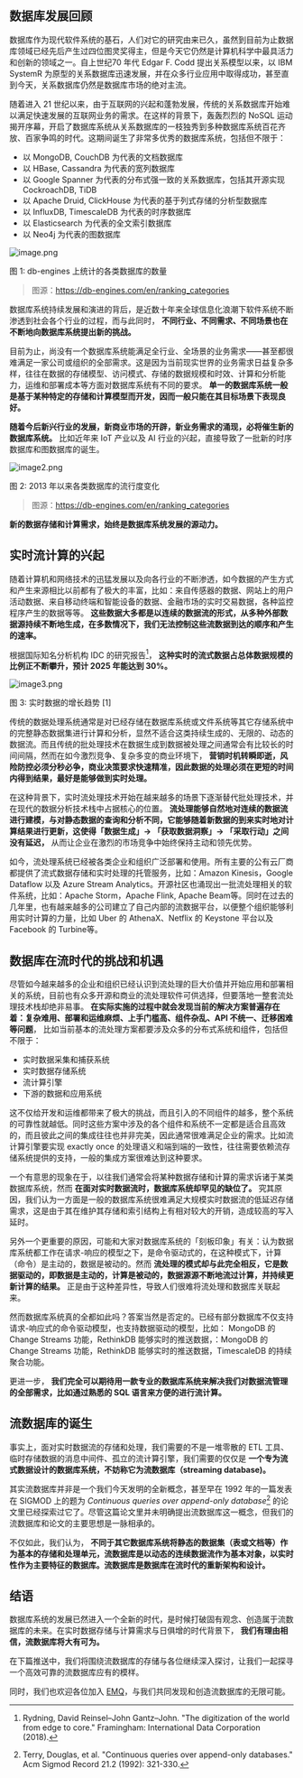 
## 数据库发展回顾

数据库作为现代软件系统的基石，人们对它的研究由来已久，虽然到目前为止数据库领域已经先后产生过四位图灵奖得主，但是今天它仍然是计算机科学中最具活力和创新的领域之一。自上世纪70 年代 Edgar F. Codd 提出关系模型以来，以 IBM SystemR 为原型的关系数据库迅速发展，并在众多行业应用中取得成功，甚至直到今天，关系数据库仍然是数据库市场的绝对主流。

随着进入 21 世纪以来，由于互联网的兴起和蓬勃发展，传统的关系数据库开始难以满足快速发展的互联网业务的需求。在这样的背景下，轰轰烈烈的 NoSQL 运动揭开序幕，开启了数据库系统从关系数据库的一枝独秀到多种数据库系统百花齐放、百家争鸣的时代。这期间诞生了非常多优秀的数据库系统，包括但不限于：

- 以 MongoDB, CouchDB 为代表的文档数据库
- 以 HBase, Cassandra 为代表的宽列数据库
- 以 Google Spanner 为代表的分布式强一致的关系数据库，包括其开源实现 CockroachDB, TiDB
- 以 Apache Druid, ClickHouse 为代表的基于列式存储的分析型数据库
- 以 InfluxDB, TimescaleDB 为代表的时序数据库
- 以 Elasticsearch 为代表的全文索引数据库
- 以 Neo4j 为代表的图数据库

![image.png](https://static.emqx.net/images/0b642fae86c9de4dcf90ee0195ab9316.png)

图 1: db-engines 上统计的各类数据库的数量

> 图源：https://db-engines.com/en/ranking_categories

数据库系统持续发展和演进的背后，是近数十年来全球信息化浪潮下软件系统不断渗透到社会各个行业的过程，而与此同时， **不同行业、不同需求、不同场景也在不断地向数据库系统提出新的挑战。**

目前为止，尚没有一个数据库系统能满足全行业、全场景的业务需求——甚至都很难满足一家公司或组织的全部需求。这是因为当前现实世界的业务需求日益复杂多样，往往在数据的存储模型、访问模式、存储的数据规模和时效、计算和分析能力，运维和部署成本等方面对数据库系统有不同的要求。 **单一的数据库系统一般是基于某种特定的存储和计算模型而开发，因而一般只能在其目标场景下表现良好。**

**随着今后新兴行业的发展，新商业市场的开辟，新业务需求的涌现，必将催生新的数据库系统。** 比如近年来 IoT 产业以及 AI 行业的兴起，直接导致了一批新的时序数据库和图数据库的诞生。

![image2.png](https://static.emqx.net/images/316ab8bd26598bf9f9a05fae921beaf6.png)

图 2: 2013 年以来各类数据库的流行度变化

> 图源：https://db-engines.com/en/ranking_categories

**新的数据存储和计算需求，始终是数据库系统发展的源动力。**


## 实时流计算的兴起

随着计算机和网络技术的迅猛发展以及向各行业的不断渗透，如今数据的产生方式和产生来源相比以前都有了极大的丰富，比如：来自传感器的数据、网站上的用户活动数据、来自移动终端和智能设备的数据、金融市场的实时交易数据，各种监控程序产生的数据等等。 **这些数据大多都是以连续的数据流的形式，从多种外部数据源持续不断地生成，在多数情况下，我们无法控制这些流数据到达的顺序和产生的速率。**

根据国际知名分析机构 IDC 的研究报告[^1]， **这种实时的流式数据占总体数据规模的比例正不断攀升，预计 2025 年能达到 30%。** 

![image3.png](https://static.emqx.net/images/0b7d29218cd1679d1bda44e70bebd0df.png)

图 3: 实时数据的增长趋势 [1]

传统的数据处理系统通常是对已经存储在数据库系统或文件系统等其它存储系统中的完整静态数据集进行计算和分析，显然不适合这类持续生成的、无限的、动态的数据流。而且传统的批处理技术在数据生成到数据被处理之间通常会有比较长的时间间隔，然而在如今激烈竞争、复杂多变的商业环境下， **营销时机转瞬即逝，风险防控必须分秒必争，商业决策要求快速精准，因此数据的处理必须在更短的时间内得到结果，最好是能够做到实时处理。**

在这种背景下，实时流处理技术开始在越来越多的场景下逐渐替代批处理技术，并在现代的数据分析技术栈中占据核心的位置。 **流处理能够自然地对连续的数据流进行建模，与对静态数据的查询和分析不同，它能够随着新数据的到来实时地对计算结果进行更新，这使得「数据生成」-> 「获取数据洞察」-> 「采取行动」之间没有延迟，** 从而让企业在激烈的市场竞争中始终保持主动和领先优势。

如今，流处理系统已经被各类企业和组织广泛部署和使用。所有主要的公有云厂商都提供了流式数据存储和实时处理的托管服务，比如：Amazon Kinesis，Google Dataflow 以及 Azure Stream Analytics。开源社区也涌现出一批流处理相关的软件系统，比如：Apache Storm，Apache Flink, Apache Beam等。同时在过去的几年里，也有越来越多的公司建立了自己内部的流数据平台，以便整个组织能够利用实时计算的力量，比如 Uber 的 AthenaX、Netflix 的 Keystone 平台以及Facebook 的 Turbine等。 


## 数据库在流时代的挑战和机遇

尽管如今越来越多的企业和组织已经认识到流处理的巨大价值并开始应用和部署相关的系统，目前也有众多开源和商业的流处理软件可供选择，但要落地一整套流处理技术栈却绝非易事。 **在实际实施的过程中就会发现当前的解决方案普遍存在着：复杂难用、部署和运维麻烦、上手门槛高、组件杂乱、API 不统一、迁移困难等问题**， 比如当前基本的流处理方案都要涉及众多的分布式系统和组件，包括但不限于：

- 实时数据采集和捕获系统 
- 实时数据存储系统
- 流计算引擎
- 下游的数据和应用系统

这不仅给开发和运维都带来了极大的挑战，而且引入的不同组件的越多，整个系统的可靠性就越低。同时这些方案中涉及的各个组件和系统不一定都是适合且高效的，而且彼此之间的集成往往也并非完美，因此通常很难满足企业的需求。比如流计算引擎要实现 exactly once 的处理语义和端到端的一致性，往往需要依赖流存储系统提供的支持，一般的集成方案很难达到这种要求。

一个有意思的现象在于，以往我们通常会将某种数据存储和计算的需求诉诸于某类数据库系统，然而 **在面对实时数据流时，数据库系统却罕见的缺位了。** 究其原因，我们认为一方面是一般的数据库系统很难满足大规模实时数据流的低延迟存储需求，这是由于其在维护其存储和索引结构上有相对较大的开销，造成较高的写入延时。

另外一个更重要的原因，可能和大家对数据库系统的「刻板印象」有关：认为数据库系统都工作在请求-响应的模型之下，是命令驱动式的，在这种模式下，计算（命令）是主动的，数据是被动的。然而 **流处理的模式却与此完全相反，它是数据驱动的，即数据是主动的，计算是被动的，数据源源不断地流过计算，并持续更新计算的结果。** 正是由于这种差异性，导致人们很难将流处理和数据库关联起来。

然而数据库系统真的全都如此吗？答案当然是否定的。已经有部分数据库不仅支持请求-响应式的命令驱动模型，也支持数据驱动的模型，比如： MongoDB 的 Change Streams 功能，RethinkDB 能够实时的推送数据，：MongoDB 的 Change Streams 功能，RethinkDB 能够实时的推送数据，TimescaleDB 的持续聚合功能。

更进一步， **我们完全可以期待用一款专业的数据库系统来解决我们对数据流管理的全部需求，比如通过熟悉的 SQL 语言来方便的进行流计算。**


## 流数据库的诞生

事实上，面对实时数据流的存储和处理，我们需要的不是一堆零散的 ETL 工具、临时存储数据的消息中间件、孤立的流计算引擎，我们需要的仅仅是 **一个专为流式数据设计的数据库系统，不妨称它为流数据库（streaming database)。**

其实流数据库并非是一个我们今天发明的全新概念，甚至早在 1992 年的一篇发表在 SIGMOD 上的题为 *Continuous queries over append-only database*[^2] 的论文里已经探索过它了。尽管这篇论文里并未明确提出流数据库这一概念，但我们的流数据库和论文的主要思想是一脉相承的。

不仅如此，我们认为， **不同于其它数据库系统将静态的数据集（表或文档等）作为基本的存储和处理单元，流数据库是以动态的连续数据流作为基本对象，以实时性作为主要特征的数据库。流数据库是数据库在流时代的重新架构和设计。**


## 结语

数据库系统的发展已然进入一个全新的时代，是时候打破固有观念、创造属于流数据库的未来。在实时数据存储与计算需求与日俱增的时代背景下， **我们有理由相信，流数据库将大有可为。**

在下篇推送中，我们将围绕流数据库的存储与各位继续深入探讨，让我们一起探寻一个高效可靠的流数据库应有的模样。

同时，我们也欢迎各位加入 [EMQ](https://www.emqx.com/zh)，与我们共同发现和创造流数据库的无限可能。


[^1]: Rydning, David Reinsel–John Gantz–John. "The digitization of the world from edge to core." Framingham: International Data Corporation (2018).
[^2]: Terry, Douglas, et al. "Continuous queries over append-only databases." Acm Sigmod Record 21.2 (1992): 321-330.
